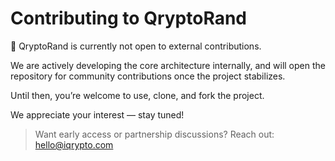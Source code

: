 # Contributing to QryptoRand

🚧 QryptoRand is currently not open to external contributions.

We are actively developing the core architecture internally, and will open the repository for community contributions once the project stabilizes.

Until then, you’re welcome to use, clone, and fork the project.

We appreciate your interest — stay tuned!

> Want early access or partnership discussions? Reach out: [hello@iqrypto.com](mailto:hello@iqrypto.com)

